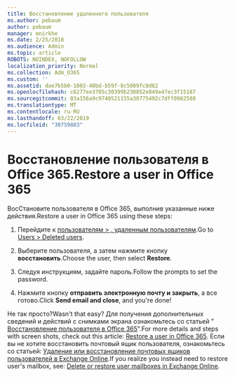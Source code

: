```yaml
---
title: Восстановление удаленного пользователя
ms.author: pebaum
author: pebaum
manager: mnirkhe
ms.date: 2/25/2018
ms.audience: Admin
ms.topic: article
ROBOTS: NOINDEX, NOFOLLOW
localization_priority: Normal
ms.collection: Adm_O365
ms.custom: ''
ms.assetid: dae7b5b0-1003-40bd-b59f-8c5009fc8d82
ms.openlocfilehash: c6277ee3705c30399b230852e849e47ec3f15187
ms.sourcegitcommit: 03a156a9c9740521155a30775492c7dff0982588
ms.translationtype: MT
ms.contentlocale: ru-RU
ms.lasthandoff: 03/22/2019
ms.locfileid: "30759883"
---
```

# <a name="restore-a-user-in-office-365"></a><span data-ttu-id="a7f21-102">Восстановление пользователя в Office 365.</span><span class="sxs-lookup"><span data-stu-id="a7f21-102">Restore a user in Office 365</span></span>

<span data-ttu-id="a7f21-103">ВосСтановите пользователя в Office 365, выполнив указанные ниже действия.</span><span class="sxs-lookup"><span data-stu-id="a7f21-103">Restore a user in Office 365 using these steps:</span></span>
  
1. <span data-ttu-id="a7f21-104">Перейдите к [пользователям \> , удаленным пользователям](https://admin.microsoft.com/adminportal/home#/deletedusers).</span><span class="sxs-lookup"><span data-stu-id="a7f21-104">Go to [Users \> Deleted users](https://admin.microsoft.com/adminportal/home#/deletedusers).</span></span>
    
2. <span data-ttu-id="a7f21-105">Выберите пользователя, а затем нажмите кнопку **восстановить**.</span><span class="sxs-lookup"><span data-stu-id="a7f21-105">Choose the user, then select **Restore**.</span></span>
    
3. <span data-ttu-id="a7f21-106">Следуя инструкциям, задайте пароль.</span><span class="sxs-lookup"><span data-stu-id="a7f21-106">Follow the prompts to set the password.</span></span>
    
4. <span data-ttu-id="a7f21-107">Нажмите кнопку **отправить электронную почту и закрыть**, а все готово.</span><span class="sxs-lookup"><span data-stu-id="a7f21-107">Click **Send email and close**, and you're done!</span></span>
    

<span data-ttu-id="a7f21-108">Не так просто?</span><span class="sxs-lookup"><span data-stu-id="a7f21-108">Wasn't that easy?</span></span> <span data-ttu-id="a7f21-109">Для получения дополнительных сведений и действий с снимками экрана ознакомьтесь со статьей " [Восстановление пользователя в Office 365](https://support.office.com/article/2c261e42-5dd1-48b0-845f-2a016d29cfc1.aspx)".</span><span class="sxs-lookup"><span data-stu-id="a7f21-109">For more details and steps with screen shots, check out this article: [Restore a user in Office 365](https://support.office.com/article/2c261e42-5dd1-48b0-845f-2a016d29cfc1.aspx).</span></span> <span data-ttu-id="a7f21-110">Если вы не хотите восстановить почтовый ящик пользователя, ознакомьтесь со статьей: [Удаление или восстановление почтовых ящиков пользователей в Exchange Online](https://docs.microsoft.com/exchange/recipients-in-exchange-online/delete-or-restore-mailboxes).</span><span class="sxs-lookup"><span data-stu-id="a7f21-110">If you realize you instead need to restore user's mailbox, see: [Delete or restore user mailboxes in Exchange Online](https://docs.microsoft.com/exchange/recipients-in-exchange-online/delete-or-restore-mailboxes).</span></span>